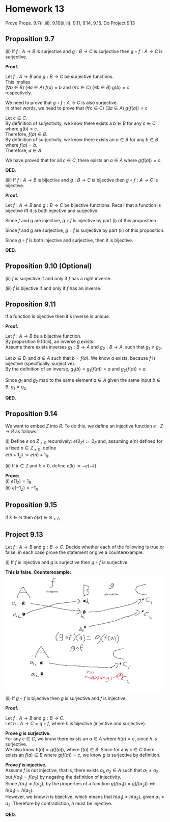 # Homework 13
Prove Props. 9.7(ii,iii), 9.10(ii,iii), 9.11, 9.14, 9.15. Do Project 9.13

## Proposition 9.7

(ii) If $f : A \to B$ is surjective and $g : B \to C$ is surjective then $g \circ f : A \to C$ is surjective.  

**Proof.**  

Let $f : A \to B$ and $g : B \to C$ be surjective functions.  
This implies  
$(\forall b\in B)\text{ } (\exists a \in A) \text{ } f(a)=b$  and $(\forall c\in C)\text{ } (\exists b \in B) \text{ } g(b)=c$  
respectively.  

We need to prove that $g \circ f : A \to C$ is also surjective.  
In other words, we need to prove that  $(\forall c\in C)\text{ } (\exists a \in A) \text{ } g(f(a))=c$  

Let $c\in C$.  
By definition of surjectivity, we know there exists a $b\in B$ for any $c\in C$ where $g(b)=c$.  
Therefore, $f(a)\in B$.  
By definition of surjectivity, we know there exists an $a\in A$ for any $b\in B$ where $f(a)=b$.  
Therefore, $a\in A$.  

We have proved that for all $c\in C$, there exists an $a\in A$ where $g(f(a)) = c$.  

**QED.**  

(iii) If $f : A \to B$ is bijective and $g : B \to C$ is bijective then $g \circ f : A \to C$ is bijective.  

**Proof.**  

Let $f : A \to B$ and $g : B\to C$ be bijective functions. Recall that a function is bijective iff it is both injective and surjective. 

Since $f$ and $g$ are injective, $g\circ f$ is injective by part (i) of this proposition.

Since $f$ and $g$ are surjective, $g\circ f$ is surjective by part (ii) of this proposition.  

Since $g\circ f$ is both injective and surjective, then it is bijective.  

**QED.**  

## Proposition 9.10 (Optional)

(ii) $f$ is surjective if and only if $f$ has a right inverse.  

(iii) $f$ is bijective if and only if $f$ has an inverse.  

## Proposition 9.11

If a function is bijective then it's inverse is unique.  

**Proof.**  

Let $f : A \to B$ be a bijective function.  
By proposition 9.10(iii), an inverse $g$ exists.  
Assume there exists inverses $g_1 : B \to A \text{ and } g_2 : B \to A$, such that $g_1 \neq g_2$.  
<!-- By definition of a two-way inverse, we know $g_1\circ f = \text{id}_A$ and $f\circ g_1 = \text{id}_B$.  
Additionally, $g_2\circ f = \text{id}_A$ and $f\circ g_2 = \text{id}_B$.   -->
Let $b\in B$, and $a\in A\text{ such that } b=f(a)$.  We know $a$ exists, because $f$ is bijective (specifically, surjective).  
By the definition of an inverse, $g_1(b)=g_1(f(a))=a$ and $g_2(f(a))=a$.  

Since $g_1 \text{ and } g_2$ map to the same element $a\in A$ given the same input $b\in B$, $g_1=g_2$.  

**QED.**  

## Proposition 9.14

We want to embed $Z$ into $R$. To do this, we define an injective function $e : Z \to R$ as follows:  

(i) Define $e$ on $Z_{\geq 0}$ recursively: $e(0_Z) := 0_R$ and, assuming $e(n)$ defined for a fixed $n \in Z_{\geq 0}$, define  
$e(n + 1_Z) := e(n) + 1_R$.  

(ii) If $k \in Z$ and $k < 0$, define $e(k) := -e(-k)$.  

**Prove:**  
(i) $e(1_Z) = 1_R$  
(ii) $e(-1_Z) = -1_R$  

## Proposition 9.15

If $k \in \mathbb{N}$ then $e(k) \in \mathbb{R}_{>0}$  

## Project 9.13

Let $f: A \to B$ and $g: B \to C$. Decide whether each of the following is true or false; in each case prove the statement or give a counterexample.  

(i) If $f$ is injective and $g$ is surjective then $g \circ f$ is surjective.  

**This is false.  Counterexample:**  
![alt text](image.png)

(ii) If $g \circ f$ is bijective then $g$ is surjective and $f$ is injective.  

**Proof.**  

Let $f: A\to B$ and $g: B\to C$.  
Let $h: A\to C=g\circ f$, where $h$ is bijective (injective and surjective).  

**Prove $g$ is surjective.**  
For any $c\in C$, we know there exists an $a\in A$ where $h(a)=c$, since $h$ is surjective.  
We also know $h(a)=g(f(a))$, where $f(a)\in B$. Since for any $c\in C$ there exists an $f(a)\in B$ where $g(f(a))=c$, we know $g$ is surjective by definition.  

**Prove $f$ is injective.**  
Assume $f$ is not injective, that is, there exists $a_1, a_2\in A$ such that $a_1 \neq a_2$ but $f(a_1)=f(a_2)$ by negating the definition of injectivity.  
Since $f(a_1)=f(a_2)$, by the properties of a function $g(f(a_1))=g(f(a_2)) \iff h(a_1) = h(a_2)$.  
However, we know $h$ is bijective, which means that $h(a_1)\neq h(a_2)$, given $a_1\neq a_2$.  Therefore by contradiction, $h$ must be injective.  

**QED.**  